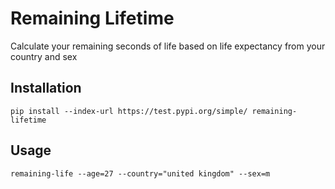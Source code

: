 # Remaining Lifetime
Calculate your remaining seconds of life based on life expectancy from your country and sex

## Installation
`pip install --index-url https://test.pypi.org/simple/ remaining-lifetime`

## Usage
`remaining-life --age=27 --country="united kingdom" --sex=m`

